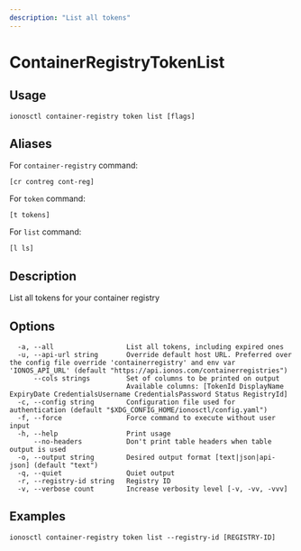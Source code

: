 ```yaml
---
description: "List all tokens"
---
```


# ContainerRegistryTokenList

## Usage

```text
ionosctl container-registry token list [flags]
```

## Aliases

For `container-registry` command:

```text
[cr contreg cont-reg]
```

For `token` command:

```text
[t tokens]
```

For `list` command:

```text
[l ls]
```

## Description

List all tokens for your container registry

## Options

```text
  -a, --all                  List all tokens, including expired ones
  -u, --api-url string       Override default host URL. Preferred over the config file override 'containerregistry' and env var 'IONOS_API_URL' (default "https://api.ionos.com/containerregistries")
      --cols strings         Set of columns to be printed on output 
                             Available columns: [TokenId DisplayName ExpiryDate CredentialsUsername CredentialsPassword Status RegistryId]
  -c, --config string        Configuration file used for authentication (default "$XDG_CONFIG_HOME/ionosctl/config.yaml")
  -f, --force                Force command to execute without user input
  -h, --help                 Print usage
      --no-headers           Don't print table headers when table output is used
  -o, --output string        Desired output format [text|json|api-json] (default "text")
  -q, --quiet                Quiet output
  -r, --registry-id string   Registry ID
  -v, --verbose count        Increase verbosity level [-v, -vv, -vvv]
```

## Examples

```text
ionosctl container-registry token list --registry-id [REGISTRY-ID]
```

